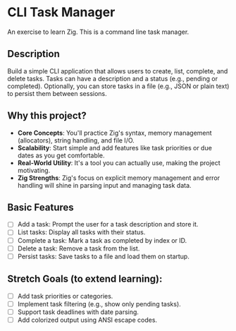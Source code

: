 # CLI Task Manager

An exercise to learn Zig. This is a command line task manager.

## Description

Build a simple CLI application that allows users to create, list, complete, and delete tasks. Tasks can
have a description and a status (e.g., pending or completed). Optionally, you can store tasks in a file (e.g., JSON or
plain text) to persist them between sessions.

## Why this project?

- **Core Concepts**: You'll practice Zig's syntax, memory management (allocators), string handling, and file I/O.
- **Scalability**: Start simple and add features like task priorities or due dates as you get comfortable.
- **Real-World Utility**: It's a tool you can actually use, making the project motivating.
- **Zig Strengths**: Zig's focus on explicit memory management and error handling will shine in parsing input and managing task data.

## Basic Features

- [ ] Add a task: Prompt the user for a task description and store it.
- [ ] List tasks: Display all tasks with their status.
- [ ] Complete a task: Mark a task as completed by index or ID.
- [ ] Delete a task: Remove a task from the list.
- [ ] Persist tasks: Save tasks to a file and load them on startup.

## Stretch Goals (to extend learning):

- [ ] Add task priorities or categories.
- [ ] Implement task filtering (e.g., show only pending tasks).
- [ ] Support task deadlines with date parsing.
- [ ] Add colorized output using ANSI escape codes.
